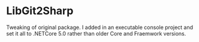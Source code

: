 # LibGit2Sharp
Tweaking of original package. I added in an executable console project and set it all to .NETCore 5.0 rather than older Core and Fraemwork versions.
